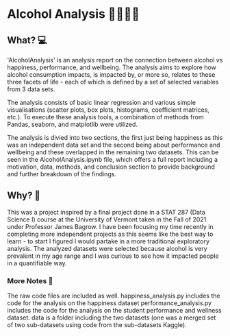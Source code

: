# Alcohol Analysis 🍷👨🏽‍💻

## What? 💻
'AlcoholAnalysis' is an analysis report on the connection between alcohol vs happiness, performance, and wellbeing. 
The analysis aims to explore how alcohol consumption impacts, is impacted by, or more so, relates to these three facets of life - each of which is 
defined by a set of selected variables from 3 data sets.

The analysis consists of basic linear regression and various simple visualisations (scatter plots, box plots, histograms, coefficient matrices, etc.). To execute these analysis tools, a combination of methods from Pandas, seaborn, and matplotlib were utilized.

The analysis is divied into two sections, the first just being happiness as this was an independent data set and the second being about performance and wellbeing and these overlapped in the remaining two datasets. This can be seen in the AlcoholAnalysis.ipynb file, which offers a full report including a motivation, data, methods, and conclusion section to provide background and further breakdown of the findings.

## Why? 🤔
This was a project inspired by a final project done in a STAT 287 (Data Science I) course at the University of Vermont taken in the Fall of 2021 under Professor James Bagrow. I have been focusing my time recently in completing more independent projects as this seems like the best way to learn - to start I figured I would partake in a more traditional exploratory analysis. The analyzed datasets were selected because alcohol is very prevalent in my age range and I was curious to see how it impacted people in a quantifiable way.

### More Notes 📝
The raw code files are included as well.
happiness_analysis.py includes the code for the analysis on the happiness dataset
performance_analysis.py includes the code for the analysis on the student performance and wellness dataset.
data is a folder including the two datasets (one was a merged set of two sub-datasets using code from the sub-datasets Kaggle).
